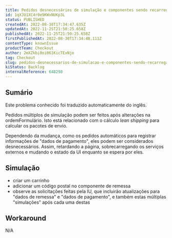 ```yaml
---
title: Pedidos desnecessários de simulação e componentes sendo recarregados
id: 1qXJU1XC4r0e9KWxNUKp3L
status: PUBLISHED
createdAt: 2022-08-30T17:34:47.635Z
updatedAt: 2022-11-25T21:50:25.658Z
publishedAt: 2022-11-25T21:50:25.658Z
firstPublishedAt: 2022-08-30T17:34:48.111Z
contentType: knownIssue
productTeam: Checkout
author: 2mXZkbi0oi061KicTExNjo
tag: Checkout
slug: pedidos-desnecessarios-de-simulacao-e-componentes-sendo-recarregados
kiStatus: Backlog
internalReference: 648298
---
```


## Sumário

<div class="alert alert-info">
  <p>Este problema conhecido foi traduzido automaticamente do inglês.</p>
</div>


Pedidos múltiplos de simulação podem ser feitos após alterações na ordemFormulário. Isto está relacionado com o cálculo _lean shipping_ para calcular os pacotes de envio.

Dependendo da mudança, como os pedidos automáticos para registrar informações de "dados de pagamento", eles podem ser considerados desnecessários. Assim, retardando a página, sobrecarregando os serviços externos e mudando o estado da UI enquanto se espera por eles.



## Simulação



- criar um carrinho
- adicionar um código postal no componente de remessa
- observe as solicitações feitas pela IU, que incluirão atualizações para "dados de remessa" e "dados de pagamento", e também estas múltiplas "simulações" após cada uma destas



## Workaround


N/A

